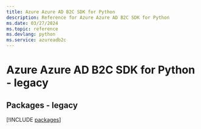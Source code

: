 ```yaml
---
title: Azure Azure AD B2C SDK for Python
description: Reference for Azure Azure AD B2C SDK for Python
ms.date: 03/27/2024
ms.topic: reference
ms.devlang: python
ms.service: azureadb2c
---
```

# Azure Azure AD B2C SDK for Python - legacy
## Packages - legacy
[!INCLUDE [packages](azure-ad-b2c-index.md)]